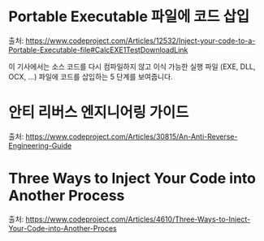 # Portable Executable 파일에 코드 삽입

출처: <https://www.codeproject.com/Articles/12532/Inject-your-code-to-a-Portable-Executable-file#CalcEXE1TestDownloadLink>

이 기사에서는 소스 코드를 다시 컴파일하지 않고 이식 가능한 실행 파일 (EXE, DLL, OCX, ...) 파일에 코드를 삽입하는 5 단계를 보여줍니다.





# 안티 리버스 엔지니어링 가이드

출처:  <https://www.codeproject.com/Articles/30815/An-Anti-Reverse-Engineering-Guide>





# Three Ways to Inject Your Code into Another Process

출처: <https://www.codeproject.com/Articles/4610/Three-Ways-to-Inject-Your-Code-into-Another-Proces>





